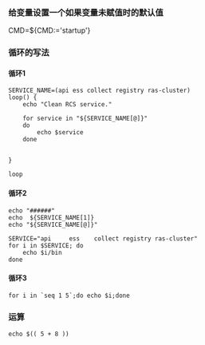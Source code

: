 ### 给变量设置一个如果变量未赋值时的默认值

CMD=${CMD:='startup'} 

### 循环的写法

#### 循环1
```
SERVICE_NAME=(api ess collect registry ras-cluster)
loop() {
    echo "Clean RCS service."

    for service in "${SERVICE_NAME[@]}"
    do
        echo $service
    done
    

}

loop
```
#### 循环2
```
echo "######"
echo  ${SERVICE_NAME[1]}
echo "${SERVICE_NAME[@]}"

SERVICE="api     ess    collect registry ras-cluster"
for i in $SERVICE; do
    echo $i/bin
done
```

#### 循环3

```
for i in `seq 1 5`;do echo $i;done  
```
### 运算
```
echo $(( 5 + 8 ))
```